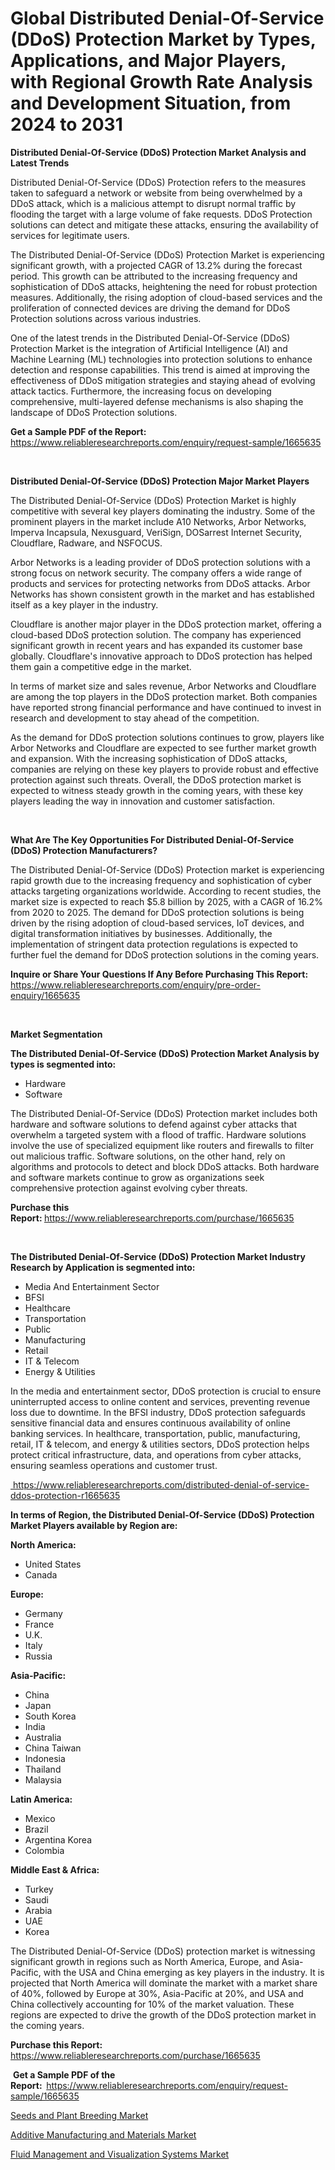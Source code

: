 <p><h1>Global Distributed Denial-Of-Service (DDoS) Protection Market by Types, Applications, and Major Players, with Regional Growth Rate Analysis and Development Situation, from 2024 to 2031</h1></p><p><strong>Distributed Denial-Of-Service (DDoS) Protection Market Analysis and Latest Trends</strong></p>
<p><p>Distributed Denial-Of-Service (DDoS) Protection refers to the measures taken to safeguard a network or website from being overwhelmed by a DDoS attack, which is a malicious attempt to disrupt normal traffic by flooding the target with a large volume of fake requests. DDoS Protection solutions can detect and mitigate these attacks, ensuring the availability of services for legitimate users.</p><p>The Distributed Denial-Of-Service (DDoS) Protection Market is experiencing significant growth, with a projected CAGR of 13.2% during the forecast period. This growth can be attributed to the increasing frequency and sophistication of DDoS attacks, heightening the need for robust protection measures. Additionally, the rising adoption of cloud-based services and the proliferation of connected devices are driving the demand for DDoS Protection solutions across various industries.</p><p>One of the latest trends in the Distributed Denial-Of-Service (DDoS) Protection Market is the integration of Artificial Intelligence (AI) and Machine Learning (ML) technologies into protection solutions to enhance detection and response capabilities. This trend is aimed at improving the effectiveness of DDoS mitigation strategies and staying ahead of evolving attack tactics. Furthermore, the increasing focus on developing comprehensive, multi-layered defense mechanisms is also shaping the landscape of DDoS Protection solutions.</p></p>
<p><strong>Get a Sample PDF of the Report:&nbsp;</strong> <a href="https://www.reliableresearchreports.com/enquiry/request-sample/1665635">https://www.reliableresearchreports.com/enquiry/request-sample/1665635</a></p>
<p>&nbsp;</p>
<p><strong>Distributed Denial-Of-Service (DDoS) Protection Major Market Players</strong></p>
<p><p>The Distributed Denial-Of-Service (DDoS) Protection Market is highly competitive with several key players dominating the industry. Some of the prominent players in the market include A10 Networks, Arbor Networks, Imperva Incapsula, Nexusguard, VeriSign, DOSarrest Internet Security, Cloudflare, Radware, and NSFOCUS.</p><p>Arbor Networks is a leading provider of DDoS protection solutions with a strong focus on network security. The company offers a wide range of products and services for protecting networks from DDoS attacks. Arbor Networks has shown consistent growth in the market and has established itself as a key player in the industry.</p><p>Cloudflare is another major player in the DDoS protection market, offering a cloud-based DDoS protection solution. The company has experienced significant growth in recent years and has expanded its customer base globally. Cloudflare's innovative approach to DDoS protection has helped them gain a competitive edge in the market.</p><p>In terms of market size and sales revenue, Arbor Networks and Cloudflare are among the top players in the DDoS protection market. Both companies have reported strong financial performance and have continued to invest in research and development to stay ahead of the competition.</p><p>As the demand for DDoS protection solutions continues to grow, players like Arbor Networks and Cloudflare are expected to see further market growth and expansion. With the increasing sophistication of DDoS attacks, companies are relying on these key players to provide robust and effective protection against such threats. Overall, the DDoS protection market is expected to witness steady growth in the coming years, with these key players leading the way in innovation and customer satisfaction.</p></p>
<p>&nbsp;</p>
<p><strong>What Are The Key Opportunities For Distributed Denial-Of-Service (DDoS) Protection Manufacturers?</strong></p>
<p><p>The Distributed Denial-Of-Service (DDoS) Protection market is experiencing rapid growth due to the increasing frequency and sophistication of cyber attacks targeting organizations worldwide. According to recent studies, the market size is expected to reach $5.8 billion by 2025, with a CAGR of 16.2% from 2020 to 2025. The demand for DDoS protection solutions is being driven by the rising adoption of cloud-based services, IoT devices, and digital transformation initiatives by businesses. Additionally, the implementation of stringent data protection regulations is expected to further fuel the demand for DDoS protection solutions in the coming years.</p></p>
<p><strong>Inquire or Share Your Questions If Any Before Purchasing This Report:</strong> <a href="https://www.reliableresearchreports.com/enquiry/pre-order-enquiry/1665635">https://www.reliableresearchreports.com/enquiry/pre-order-enquiry/1665635</a></p>
<p>&nbsp;</p>
<p><strong>Market Segmentation</strong></p>
<p><strong>The Distributed Denial-Of-Service (DDoS) Protection Market Analysis by types is segmented into:</strong></p>
<p><ul><li>Hardware</li><li>Software</li></ul></p>
<p><p>The Distributed Denial-Of-Service (DDoS) Protection market includes both hardware and software solutions to defend against cyber attacks that overwhelm a targeted system with a flood of traffic. Hardware solutions involve the use of specialized equipment like routers and firewalls to filter out malicious traffic. Software solutions, on the other hand, rely on algorithms and protocols to detect and block DDoS attacks. Both hardware and software markets continue to grow as organizations seek comprehensive protection against evolving cyber threats.</p></p>
<p><strong>Purchase this Report:&nbsp;</strong><a href="https://www.reliableresearchreports.com/purchase/1665635">https://www.reliableresearchreports.com/purchase/1665635</a></p>
<p>&nbsp;</p>
<p><strong>The Distributed Denial-Of-Service (DDoS) Protection Market Industry Research by Application is segmented into:</strong></p>
<p><ul><li>Media And Entertainment Sector</li><li>BFSI</li><li>Healthcare</li><li>Transportation</li><li>Public</li><li>Manufacturing</li><li>Retail</li><li>IT & Telecom</li><li>Energy & Utilities</li></ul></p>
<p><p>In the media and entertainment sector, DDoS protection is crucial to ensure uninterrupted access to online content and services, preventing revenue loss due to downtime. In the BFSI industry, DDoS protection safeguards sensitive financial data and ensures continuous availability of online banking services. In healthcare, transportation, public, manufacturing, retail, IT & telecom, and energy & utilities sectors, DDoS protection helps protect critical infrastructure, data, and operations from cyber attacks, ensuring seamless operations and customer trust.</p></p>
<p><a href="https://www.reliableresearchreports.com/distributed-denial-of-service-ddos-protection-r1665635">&nbsp;https://www.reliableresearchreports.com/distributed-denial-of-service-ddos-protection-r1665635</a></p>
<p><strong>In terms of Region, the Distributed Denial-Of-Service (DDoS) Protection Market Players available by Region are:</strong></p>
<p>
    <p> <strong> North America: </strong>
        <ul>
            <li>United States</li>
            <li>Canada</li>
        </ul>
        </p> 
    <p> <strong> Europe: </strong>
        <ul>
            <li>Germany</li>
            <li>France</li>
            <li>U.K.</li>
            <li>Italy</li>
            <li>Russia</li>
        </ul>
        </p> 
    <p> <strong> Asia-Pacific: </strong>
        <ul>
            <li>China</li>
            <li>Japan</li>
            <li>South Korea</li>
            <li>India</li>
            <li>Australia</li>
            <li>China Taiwan</li>
            <li>Indonesia</li>
            <li>Thailand</li>
            <li>Malaysia</li>
        </ul>
        </p> 
    <p> <strong> Latin America: </strong>
        <ul>
            <li>Mexico</li>
            <li>Brazil</li>
            <li>Argentina Korea</li>
            <li>Colombia</li>
        </ul>
        </p> 
    <p> <strong> Middle East & Africa: </strong>
        <ul>
            <li>Turkey</li>
            <li>Saudi</li>
            <li>Arabia</li>
            <li>UAE</li>
            <li>Korea</li>
        </ul>
    </p>
    </p>
<p><p>The Distributed Denial-Of-Service (DDoS) protection market is witnessing significant growth in regions such as North America, Europe, and Asia-Pacific, with the USA and China emerging as key players in the industry. It is projected that North America will dominate the market with a market share of 40%, followed by Europe at 30%, Asia-Pacific at 20%, and USA and China collectively accounting for 10% of the market valuation. These regions are expected to drive the growth of the DDoS protection market in the coming years.</p></p>
<p><strong>Purchase this Report: </strong><a href="https://www.reliableresearchreports.com/purchase/1665635">https://www.reliableresearchreports.com/purchase/1665635</a></p>
<p>&nbsp;<strong>Get a Sample PDF of the Report:&nbsp;&nbsp;</strong><a href="https://www.reliableresearchreports.com/enquiry/request-sample/1665635">https://www.reliableresearchreports.com/enquiry/request-sample/1665635</a></p>
<p><strong></strong></p>
<p><p><a href="https://github.com/LibbySpencer2018/Market-Research-Report-List-1/blob/main/seeds-and-plant-breeding-market.md">Seeds and Plant Breeding Market</a></p><p><a href="https://github.com/ashman753/Market-Research-Report-List-2/blob/main/additive-manufacturing-and-materials-market.md">Additive Manufacturing and Materials Market</a></p><p><a href="https://github.com/amapolalg/Market-Research-Report-List-1/blob/main/fluid-management-and-visualization-systems-market.md">Fluid Management and Visualization Systems Market</a></p></p>